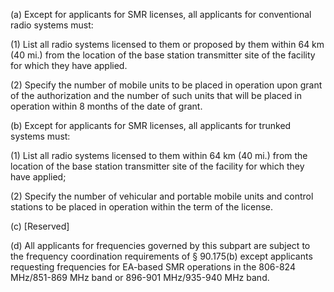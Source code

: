 (a) Except for applicants for SMR licenses, all applicants for conventional radio systems must:

(1) List all radio systems licensed to them or proposed by them within 64 km (40 mi.) from the location of the base station transmitter site of the facility for which they have applied.

(2) Specify the number of mobile units to be placed in operation upon grant of the authorization and the number of such units that will be placed in operation within 8 months of the date of grant.

(b) Except for applicants for SMR licenses, all applicants for trunked systems must:

(1) List all radio systems licensed to them within 64 km (40 mi.) from the location of the base station transmitter site of the facility for which they have applied;

(2) Specify the number of vehicular and portable mobile units and control stations to be placed in operation within the term of the license.

(c) [Reserved]

(d) All applicants for frequencies governed by this subpart are subject to the frequency coordination requirements of § 90.175(b) except applicants requesting frequencies for EA-based SMR operations in the 806-824 MHz/851-869 MHz band or 896-901 MHz/935-940 MHz band.

